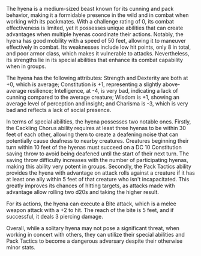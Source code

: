 The hyena is a medium-sized beast known for its cunning and pack behavior, making it a formidable presence in the wild and in combat when working with its packmates. With a challenge rating of 0, its combat effectiveness is limited, yet it possesses unique abilities that can create advantages when multiple hyenas coordinate their actions. Notably, the hyena has good mobility with a speed of 50 feet, allowing it to maneuver effectively in combat. Its weaknesses include low hit points, only 8 in total, and poor armor class, which makes it vulnerable to attacks. Nevertheless, its strengths lie in its special abilities that enhance its combat capability when in groups.

The hyena has the following attributes: Strength and Dexterity are both at +0, which is average; Constitution is +1, representing a slightly above-average resilience; Intelligence, at -4, is very bad, indicating a lack of cunning compared to the average creature; Wisdom is +1, showing an average level of perception and insight; and Charisma is -3, which is very bad and reflects a lack of social presence. 

In terms of special abilities, the hyena possesses two notable ones. Firstly, the Cackling Chorus ability requires at least three hyenas to be within 30 feet of each other, allowing them to create a deafening noise that can potentially cause deafness to nearby creatures. Creatures beginning their turn within 10 feet of the hyenas must succeed on a DC 10 Constitution saving throw to avoid being deafened until the start of their next turn. The saving throw difficulty increases with the number of participating hyenas, making this ability very potent in groups. Secondly, the Pack Tactics ability provides the hyena with advantage on attack rolls against a creature if it has at least one ally within 5 feet of that creature who isn't incapacitated. This greatly improves its chances of hitting targets, as attacks made with advantage allow rolling two d20s and taking the higher result.

For its actions, the hyena can execute a Bite attack, which is a melee weapon attack with a +2 to hit. The reach of the bite is 5 feet, and if successful, it deals 3 piercing damage. 

Overall, while a solitary hyena may not pose a significant threat, when working in concert with others, they can utilize their special abilities and Pack Tactics to become a dangerous adversary despite their otherwise minor stats.